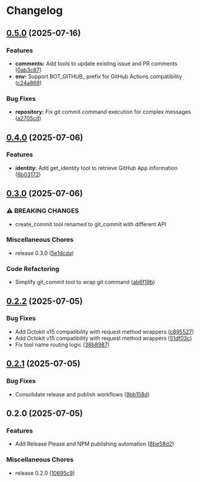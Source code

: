 # Changelog

## [0.5.0](https://github.com/hiragram/github-as-app/compare/v0.4.0...v0.5.0) (2025-07-16)


### Features

* **comments:** Add tools to update existing issue and PR comments ([0ab3c87](https://github.com/hiragram/github-as-app/commit/0ab3c87c53e998b8279335c8af72f2eb69bf6774))
* **env:** Support BOT_GITHUB_ prefix for GitHub Actions compatibility ([c24a869](https://github.com/hiragram/github-as-app/commit/c24a8696aebdd23f3d39aa582edd56e7ff279c19))


### Bug Fixes

* **repository:** Fix git commit command execution for complex messages ([a2705cd](https://github.com/hiragram/github-as-app/commit/a2705cd2e04cd21d4401c4a2a5a28a5d3c5f0ee2))

## [0.4.0](https://github.com/hiragram/github-as-app/compare/v0.3.0...v0.4.0) (2025-07-06)


### Features

* **identity:** Add get_identity tool to retrieve GitHub App information ([6b03172](https://github.com/hiragram/github-as-app/commit/6b03172f22c9fc226d508e9ecb3bad3c3f7ddd6a))

## [0.3.0](https://github.com/hiragram/github-as-app/compare/v0.2.2...v0.3.0) (2025-07-06)


### ⚠ BREAKING CHANGES

* create_commit tool renamed to git_commit with different API

### Miscellaneous Chores

* release 0.3.0 ([5e1dcda](https://github.com/hiragram/github-as-app/commit/5e1dcdaaca0435813fefb8215d082d75a3169cbb))


### Code Refactoring

* Simplify git_commit tool to wrap git command ([ab6f19b](https://github.com/hiragram/github-as-app/commit/ab6f19bfc98acfd5f57db34c9f704f6f2053b12f))

## [0.2.2](https://github.com/hiragram/github-as-app/compare/v0.2.1...v0.2.2) (2025-07-05)


### Bug Fixes

* Add Octokit v15 compatibility with request method wrappers ([c895527](https://github.com/hiragram/github-as-app/commit/c895527bc252aaac5c5f9e5833858e52ea1cc6e8))
* Add Octokit v15 compatibility with request method wrappers ([51df03c](https://github.com/hiragram/github-as-app/commit/51df03c2396b3216128bea5df8965351b14f1fbe))
* Fix tool name routing logic ([36b8987](https://github.com/hiragram/github-as-app/commit/36b89870738bf5f1224602db0f6c5d3c81d22a44))

## [0.2.1](https://github.com/hiragram/github-as-app/compare/v0.2.0...v0.2.1) (2025-07-05)


### Bug Fixes

* Consolidate release and publish workflows ([9bb158d](https://github.com/hiragram/github-as-app/commit/9bb158d3930f96018cb119f298ca40ba52c06b2b))

## 0.2.0 (2025-07-05)


### Features

* Add Release Please and NPM publishing automation ([8be58d2](https://github.com/hiragram/github-as-app/commit/8be58d223eebbe5059d2053184a8d743386cb4c1))


### Miscellaneous Chores

* release 0.2.0 ([10695c9](https://github.com/hiragram/github-as-app/commit/10695c96e383640be0cf24d07fca2d80aa21044c))
